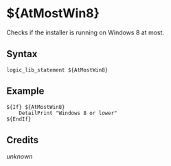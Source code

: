 # ${AtMostWin8}

Checks if the installer is running on Windows 8 at most.

## Syntax

    logic_lib_statement ${AtMostWin8}

## Example

    ${If} ${AtMostWin8}
        DetailPrint "Windows 8 or lower"
    ${EndIf}

## Credits

*unknown*
